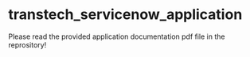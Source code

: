 # transtech_servicenow_application

Please read the provided application documentation pdf file in the reprository!
